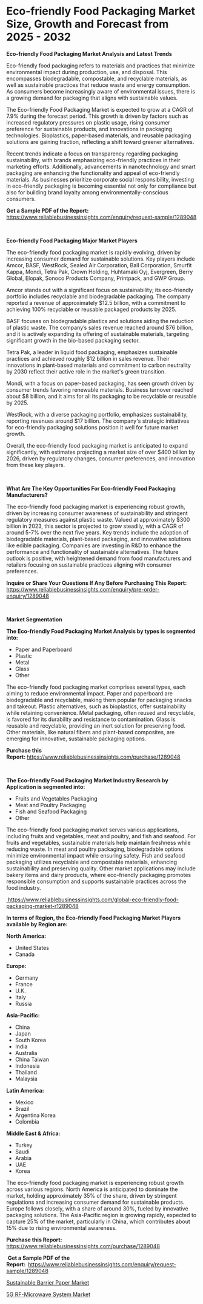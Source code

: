 <p><h1>Eco-friendly Food Packaging Market Size, Growth and Forecast from 2025 - 2032</h1></p><p><strong>Eco-friendly Food Packaging Market Analysis and Latest Trends</strong></p>
<p><p>Eco-friendly food packaging refers to materials and practices that minimize environmental impact during production, use, and disposal. This encompasses biodegradable, compostable, and recyclable materials, as well as sustainable practices that reduce waste and energy consumption. As consumers become increasingly aware of environmental issues, there is a growing demand for packaging that aligns with sustainable values.</p><p>The Eco-friendly Food Packaging Market is expected to grow at a CAGR of 7.9% during the forecast period. This growth is driven by factors such as increased regulatory pressures on plastic usage, rising consumer preference for sustainable products, and innovations in packaging technologies. Bioplastics, paper-based materials, and reusable packaging solutions are gaining traction, reflecting a shift toward greener alternatives.</p><p>Recent trends indicate a focus on transparency regarding packaging sustainability, with brands emphasizing eco-friendly practices in their marketing efforts. Additionally, advancements in nanotechnology and smart packaging are enhancing the functionality and appeal of eco-friendly materials. As businesses prioritize corporate social responsibility, investing in eco-friendly packaging is becoming essential not only for compliance but also for building brand loyalty among environmentally-conscious consumers.</p></p>
<p><strong>Get a Sample PDF of the Report:&nbsp;</strong> <a href="https://www.reliablebusinessinsights.com/enquiry/request-sample/1289048?utm_campaign=1113&utm_medium=2&utm_source=Github&utm_content=ia&utm_term=16012025&utm_id=eco-friendly-food-packaging">https://www.reliablebusinessinsights.com/enquiry/request-sample/1289048</a></p>
<p>&nbsp;</p>
<p><strong>Eco-friendly Food Packaging Major Market Players</strong></p>
<p><p>The eco-friendly food packaging market is rapidly evolving, driven by increasing consumer demand for sustainable solutions. Key players include Amcor, BASF, WestRock, Sealed Air Corporation, Ball Corporation, Smurfit Kappa, Mondi, Tetra Pak, Crown Holding, Huhtamaki Oyj, Evergreen, Berry Global, Elopak, Sonoco Products Company, Printpack, and GWP Group.</p><p>Amcor stands out with a significant focus on sustainability; its eco-friendly portfolio includes recyclable and biodegradable packaging. The company reported a revenue of approximately $12.5 billion, with a commitment to achieving 100% recyclable or reusable packaged products by 2025.</p><p>BASF focuses on biodegradable plastics and solutions aiding the reduction of plastic waste. The company’s sales revenue reached around $76 billion, and it is actively expanding its offering of sustainable materials, targeting significant growth in the bio-based packaging sector.</p><p>Tetra Pak, a leader in liquid food packaging, emphasizes sustainable practices and achieved roughly $12 billion in sales revenue. Their innovations in plant-based materials and commitment to carbon neutrality by 2030 reflect their active role in the market's green transition.</p><p>Mondi, with a focus on paper-based packaging, has seen growth driven by consumer trends favoring renewable materials. Business turnover reached about $8 billion, and it aims for all its packaging to be recyclable or reusable by 2025.</p><p>WestRock, with a diverse packaging portfolio, emphasizes sustainability, reporting revenues around $17 billion. The company's strategic initiatives for eco-friendly packaging solutions position it well for future market growth.</p><p>Overall, the eco-friendly food packaging market is anticipated to expand significantly, with estimates projecting a market size of over $400 billion by 2026, driven by regulatory changes, consumer preferences, and innovation from these key players.</p></p>
<p>&nbsp;</p>
<p><strong>What Are The Key Opportunities For Eco-friendly Food Packaging Manufacturers?</strong></p>
<p><p>The eco-friendly food packaging market is experiencing robust growth, driven by increasing consumer awareness of sustainability and stringent regulatory measures against plastic waste. Valued at approximately $300 billion in 2023, this sector is projected to grow steadily, with a CAGR of around 5-7% over the next five years. Key trends include the adoption of biodegradable materials, plant-based packaging, and innovative solutions like edible packaging. Companies are investing in R&D to enhance the performance and functionality of sustainable alternatives. The future outlook is positive, with heightened demand from food manufacturers and retailers focusing on sustainable practices aligning with consumer preferences.</p></p>
<p><strong>Inquire or Share Your Questions If Any Before Purchasing This Report:</strong> <a href="https://www.reliablebusinessinsights.com/enquiry/pre-order-enquiry/1289048?utm_campaign=1113&utm_medium=2&utm_source=Github&utm_content=ia&utm_term=16012025&utm_id=eco-friendly-food-packaging">https://www.reliablebusinessinsights.com/enquiry/pre-order-enquiry/1289048</a></p>
<p>&nbsp;</p>
<p><strong>Market Segmentation</strong></p>
<p><strong>The Eco-friendly Food Packaging Market Analysis by types is segmented into:</strong></p>
<p><ul><li>Paper and Paperboard</li><li>Plastic</li><li>Metal</li><li>Glass</li><li>Other</li></ul></p>
<p><p>The eco-friendly food packaging market comprises several types, each aiming to reduce environmental impact. Paper and paperboard are biodegradable and recyclable, making them popular for packaging snacks and takeout. Plastic alternatives, such as bioplastics, offer sustainability while retaining convenience. Metal packaging, often reused and recyclable, is favored for its durability and resistance to contamination. Glass is reusable and recyclable, providing an inert solution for preserving food. Other materials, like natural fibers and plant-based composites, are emerging for innovative, sustainable packaging options.</p></p>
<p><strong>Purchase this Report:&nbsp;</strong><a href="https://www.reliablebusinessinsights.com/purchase/1289048?utm_campaign=1113&utm_medium=2&utm_source=Github&utm_content=ia&utm_term=16012025&utm_id=eco-friendly-food-packaging">https://www.reliablebusinessinsights.com/purchase/1289048</a></p>
<p>&nbsp;</p>
<p><strong>The Eco-friendly Food Packaging Market Industry Research by Application is segmented into:</strong></p>
<p><ul><li>Fruits and Vegetables Packaging</li><li>Meat and Poultry Packaging</li><li>Fish and Seafood Packaging</li><li>Other</li></ul></p>
<p><p>The eco-friendly food packaging market serves various applications, including fruits and vegetables, meat and poultry, and fish and seafood. For fruits and vegetables, sustainable materials help maintain freshness while reducing waste. In meat and poultry packaging, biodegradable options minimize environmental impact while ensuring safety. Fish and seafood packaging utilizes recyclable and compostable materials, enhancing sustainability and preserving quality. Other market applications may include bakery items and dairy products, where eco-friendly packaging promotes responsible consumption and supports sustainable practices across the food industry.</p></p>
<p><a href="https://www.reliablebusinessinsights.com/global-eco-friendly-food-packaging-market-r1289048?utm_campaign=1113&utm_medium=2&utm_source=Github&utm_content=ia&utm_term=16012025&utm_id=eco-friendly-food-packaging">&nbsp;https://www.reliablebusinessinsights.com/global-eco-friendly-food-packaging-market-r1289048</a></p>
<p><strong>In terms of Region, the Eco-friendly Food Packaging Market Players available by Region are:</strong></p>
<p>
    <p> <strong> North America: </strong>
        <ul>
            <li>United States</li>
            <li>Canada</li>
        </ul>
        </p> 
    <p> <strong> Europe: </strong>
        <ul>
            <li>Germany</li>
            <li>France</li>
            <li>U.K.</li>
            <li>Italy</li>
            <li>Russia</li>
        </ul>
        </p> 
    <p> <strong> Asia-Pacific: </strong>
        <ul>
            <li>China</li>
            <li>Japan</li>
            <li>South Korea</li>
            <li>India</li>
            <li>Australia</li>
            <li>China Taiwan</li>
            <li>Indonesia</li>
            <li>Thailand</li>
            <li>Malaysia</li>
        </ul>
        </p> 
    <p> <strong> Latin America: </strong>
        <ul>
            <li>Mexico</li>
            <li>Brazil</li>
            <li>Argentina Korea</li>
            <li>Colombia</li>
        </ul>
        </p> 
    <p> <strong> Middle East & Africa: </strong>
        <ul>
            <li>Turkey</li>
            <li>Saudi</li>
            <li>Arabia</li>
            <li>UAE</li>
            <li>Korea</li>
        </ul>
    </p>
    </p>
<p><p>The eco-friendly food packaging market is experiencing robust growth across various regions. North America is anticipated to dominate the market, holding approximately 35% of the share, driven by stringent regulations and increasing consumer demand for sustainable products. Europe follows closely, with a share of around 30%, fueled by innovative packaging solutions. The Asia-Pacific region is growing rapidly, expected to capture 25% of the market, particularly in China, which contributes about 15% due to rising environmental awareness.</p></p>
<p><strong>Purchase this Report: </strong><a href="https://www.reliablebusinessinsights.com/purchase/1289048?utm_campaign=1113&utm_medium=2&utm_source=Github&utm_content=ia&utm_term=16012025&utm_id=eco-friendly-food-packaging">https://www.reliablebusinessinsights.com/purchase/1289048</a></p>
<p>&nbsp;<strong>Get a Sample PDF of the Report:&nbsp;&nbsp;</strong><a href="https://www.reliablebusinessinsights.com/enquiry/request-sample/1289048?utm_campaign=1113&utm_medium=2&utm_source=Github&utm_content=ia&utm_term=16012025&utm_id=eco-friendly-food-packaging">https://www.reliablebusinessinsights.com/enquiry/request-sample/1289048</a></p>
<p><strong></strong></p>
<p><p><a href="https://github.com/lisaeichler20775/Market-Research-Report-List-1/blob/main/sustainable-barrier-paper-market.md?utm_campaign=1113&utm_medium=2&utm_source=Github&utm_content=ia&utm_term=16012025&utm_id=eco-friendly-food-packaging">Sustainable Barrier Paper Market</a></p><p><a href="https://github.com/yankimber90yankim/Market-Research-Report-List-1/blob/main/5g-rf-microwave-system-market.md?utm_campaign=1113&utm_medium=2&utm_source=Github&utm_content=ia&utm_term=16012025&utm_id=eco-friendly-food-packaging">5G RF-Microwave System Market</a></p></p>